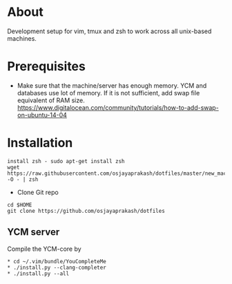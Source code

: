 # About
Development setup for vim, tmux and zsh to work across all unix-based machines.

# Prerequisites 

* Make sure that the machine/server has enough memory. YCM and databases use lot of memory. If it is not sufficient, add swap file equivalent of RAM size. https://www.digitalocean.com/community/tutorials/how-to-add-swap-on-ubuntu-14-04


# Installation

```shell
install zsh - sudo apt-get install zsh
wget https://raw.githubusercontent.com/osjayaprakash/dotfiles/master/new_machine_setup.sh -O - | zsh
```

* Clone Git repo
```shell
cd $HOME
git clone https://github.com/osjayaprakash/dotfiles
```

## YCM server
Compile the YCM-core by 
```shell
* cd ~/.vim/bundle/YouCompleteMe 
* ./install.py --clang-completer 
* ./install.py --all
```

